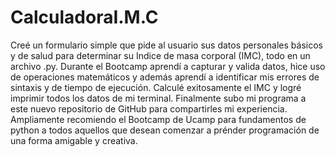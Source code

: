 # CalculadoraI.M.C

Creé un formulario simple que pide al usuario sus datos personales básicos y de salud para determinar su Indice de masa corporal (IMC), todo en un archivo .py. Durante el Bootcamp aprendí a capturar y valida datos, hice uso de operaciones matemáticos y además aprendí a identificar mis errores de sintaxis y de tiempo de ejecución. Calculé exitosamente el IMC y logré imprimir todos los datos de mi terminal. Finalmente subo mi programa a este nuevo repositorio de GitHub para compartirles mi experiencia. Ampliamente recomiendo el Bootcamp de Ucamp para fundamentos de python a todos aquellos que desean comenzar a prénder programación de una forma amigable y creativa.
